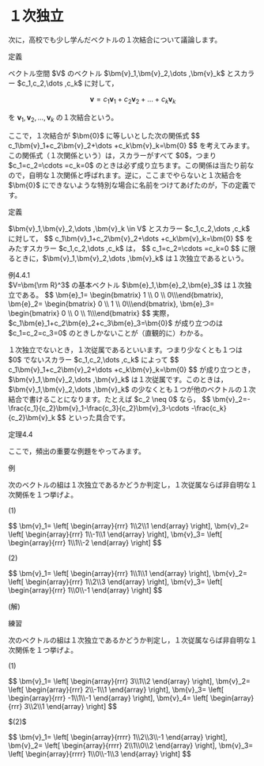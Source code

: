 # １次独立

次に，高校でも少し学んだベクトルの１次結合について議論します。

<div class="def">
<div class="def-label">定義</div>
<p>
ベクトル空間 $V$ のベクトル $\bm{v}_1,\bm{v}_2,\dots ,\bm{v}_k$ とスカラー $c_1,c_2,\dots ,c_k$ に対して，

$$
\bm{v}=c_1\bm{v}_1+c_2\bm{v}_2+\dots +c_k\bm{v}_k
$$

を $\bm{v}_1,\bm{v}_2,\dots ,\bm{v}_k$ の１次結合という。
</p>
</div>

<p>
ここで，１次結合が $\bm{0}$ に等しいとした次の関係式
$$
c_1\bm{v}_1+c_2\bm{v}_2+\dots +c_k\bm{v}_k=\bm{0}
$$
を考えてみます。
この関係式（１次関係という）は，スカラーがすべて $0$，つまり $c_1=c_2=\cdots =c_k=0$ のときは必ず成り立ちます。この関係は当たり前なので，自明な１次関係と呼ばれます。逆に，ここまでやらないと１次結合を $\bm{0}$ にできないような特別な場合に名前をつけてあげたのが，下の定義です。
</p>

<div class="def">
<div class="def-label">定義</div>
<p class="def-text">
$\bm{v}_1,\bm{v}_2,\dots ,\bm{v}_k \in V$ とスカラー $c_1,c_2,\dots ,c_k$ に対して，
$$
c_1\bm{v}_1+c_2\bm{v}_2+\dots +c_k\bm{v}_k=\bm{0}
$$
をみたすスカラー $c_1,c_2,\dots ,c_k$ は，
$$
c_1=c_2=\cdots =c_k=0
$$
に限るときに，$\bm{v}_1,\bm{v}_2,\dots ,\bm{v}_k$ は１次独立であるという。
</p>
</div>

<div class="eg-label">例4.4.1</div>
<div class="eg-text">
$V=\bm{\rm R}^3$ の基本ベクトル $\bm{e}_1,\bm{e}_2,\bm{e}_3$ は１次独立である。
$$
\bm{e}_1=
\begin{bmatrix} 1 \\ 0 \\ 0\\\end{bmatrix},
\bm{e}_2=
\begin{bmatrix} 0 \\ 1 \\ 0\\\end{bmatrix},
\bm{e}_3=
\begin{bmatrix} 0 \\ 0 \\ 1\\\end{bmatrix}
$$
実際，$c_1\bm{e}_1+c_2\bm{e}_2+c_3\bm{e}_3=\bm{0}$ が成り立つのは $c_1=c_2=c_3=0$ のときしかないことが（直観的に）わかる。  
</div>

<p>
１次独立でないとき，１次従属であるといいます。つまり少なくとも１つは $0$ でないスカラー $c_1,c_2,\dots ,c_k$ によって
$$
c_1\bm{v}_1+c_2\bm{v}_2+\dots +c_k\bm{v}_k=\bm{0}
$$
が成り立つとき，$\bm{v}_1,\bm{v}_2,\dots ,\bm{v}_k$ は１次従属です。このときは，$\bm{v}_1,\bm{v}_2,\dots ,\bm{v}_k$ の少なくとも１つが他のベクトルの１次結合で書けることになります。たとえば $c_2 \neq 0$ なら，
$$
\bm{v}_2=-\frac{c_1}{c_2}\bm{v}_1-\frac{c_3}{c_2}\bm{v}_3-\cdots -\frac{c_k}{c_2}\bm{v}_k
$$
といった具合です。
</p>

<div class="theorem">
<span class="theorem-title">定理4.4</span>
<p>

</p>
</div>

ここで，頻出の重要な例題をやってみます。
<div class="ex">
<span class="ex-circle1">例</span>
<p>
次のベクトルの組は１次独立であるかどうか判定し，１次従属ならば非自明な１次関係を１つ挙げよ。

$(1)$
<p>
$$
\bm{v}_1=
\left[ \begin{array}{rrr} 1\\2\\1 \end{array} \right],
\bm{v}_2=
\left[ \begin{array}{rrr} 1\\-1\\1 \end{array} \right],
\bm{v}_3=
\left[ \begin{array}{rrr} 1\\1\\-2 \end{array} \right]
$$
</p>

$(2)$
<p>
$$
\bm{v}_1=
\left[ \begin{array}{rrr} 1\\1\\1 \end{array} \right],
\bm{v}_2=
\left[ \begin{array}{rrr} 1\\2\\3 \end{array} \right],
\bm{v}_3=
\left[ \begin{array}{rrr} 1\\0\\-1 \end{array} \right]
$$
</p>
</p>
</div>

(解)


<div class="prob">
<span class="prob-label">練習</span>
<p>
次のベクトルの組は１次独立であるかどうか判定し，１次従属ならば非自明な１次関係を１つ挙げよ。

$(1)$
<p>
$$
\bm{v}_1=
\left[ \begin{array}{rrr} 3\\1\\2 \end{array} \right],
\bm{v}_2=
\left[ \begin{array}{rrr} 2\\-1\\1 \end{array} \right],
\bm{v}_3=
\left[ \begin{array}{rrr} -1\\1\\-1 \end{array} \right],
\bm{v}_4=
\left[ \begin{array}{rrr} 3\\2\\1 \end{array} \right]
$$
</p>
$(2)$
<p>
$$
\bm{v}_1=
\left[ \begin{array}{rrrr} 1\\2\\3\\-1 \end{array} \right],
\bm{v}_2=
\left[ \begin{array}{rrrr} 2\\1\\0\\2 \end{array} \right],
\bm{v}_3=
\left[ \begin{array}{rrrr} 1\\0\\-1\\3 \end{array} \right]
$$
</p>
</p>
</div>
